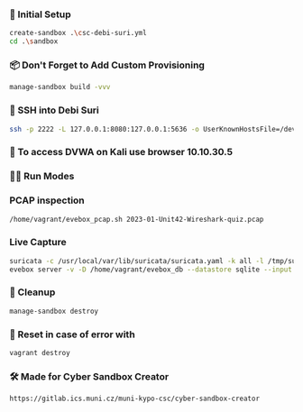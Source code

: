 ### 🚀 Initial Setup
```bash
create-sandbox .\csc-debi-suri.yml
cd .\sandbox
```
### 📦 Don't Forget to Add Custom Provisioning
```bash
manage-sandbox build -vvv
```

### 🔑 SSH into Debi Suri
```bash
ssh -p 2222 -L 127.0.0.1:8080:127.0.0.1:5636 -o UserKnownHostsFile=/dev/null -o StrictHostKeyChecking=no -o LogLevel=ERROR -o IdentitiesOnly=yes -i ~/.vagrant.d/insecure_private_key vagrant@127.0.0.1
```
### 🐉 To access DVWA on Kali use browser 10.10.30.5

### 🏃‍♂️ Run Modes
### PCAP inspection
```bash
/home/vagrant/evebox_pcap.sh 2023-01-Unit42-Wireshark-quiz.pcap
```

### Live Capture
```bash
suricata -c /usr/local/var/lib/suricata/suricata.yaml -k all -l /tmp/suricata/
evebox server -v -D /home/vagrant/evebox_db --datastore sqlite --input /tmp/suricata/eve.json
```

### 🧹 Cleanup
```bash
manage-sandbox destroy
```

### 🐛 Reset in case of error with 
```bash
vagrant destroy
```

### 🛠️ Made for Cyber Sandbox Creator
```
https://gitlab.ics.muni.cz/muni-kypo-csc/cyber-sandbox-creator
```